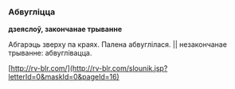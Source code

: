 ### Абвугліцца
**дзеяслоў, закончанае трыванне**

Абгарэць зверху па краях. Палена абвуглілася. || незакончанае трыванне: абвуглівацца.

<a rel="author">[http://rv-blr.com/](http://rv-blr.com/slounik.jsp?letterId=0&maskId=0&pageId=16)</a>

